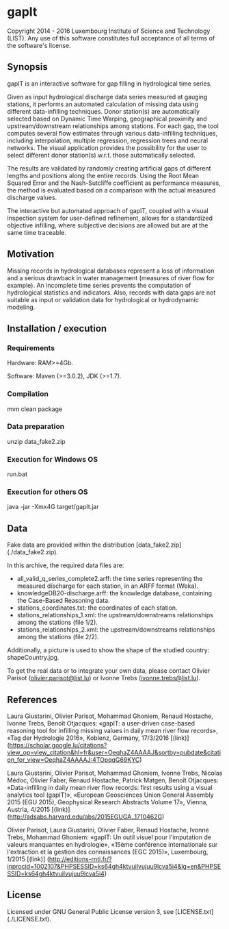 # gapIt

Copyright 2014 - 2016 Luxembourg Institute of Science and Technology (LIST). Any use of this software constitutes full acceptance of all terms of the software's license.


## Synopsis

gapIT is an interactive software for gap filling in hydrological time series.

Given as input hydrological discharge data series measured at gauging stations, it performs an automated calculation of missing data using different data-infilling techniques. Donor station(s) are automatically selected based on Dynamic Time Warping, geographical proximity and upstream/downstream relationships among stations. For each gap, the tool computes several flow estimates through various data-infilling techniques, including interpolation, multiple regression, regression trees and neural networks. The visual application provides the possibility for the user to select different donor station(s) w.r.t. those automatically selected.

The results are validated by randomly creating artificial gaps of different lengths and positions along the entire records. Using the Root Mean Squared Error and the Nash-Sutcliffe coefficient as performance measures, the method is evaluated based on a comparison with the actual measured discharge values.

The interactive but automated approach of gapIT, coupled with a visual inspection system for user-defined refinement, allows for a standardized objective infilling, where subjective decisions are allowed but are at the same time traceable.


## Motivation

Missing records in hydrological databases represent a loss of information and a serious drawback in water management (measures of river flow for example). An incomplete time series prevents the computation of hydrological statistics and indicators. Also, records with data gaps are not suitable as input or validation data for hydrological or hydrodynamic modeling.


## Installation / execution

### Requirements

Hardware: RAM>=4Gb.

Software: Maven (>=3.0.2), JDK (>=1.7).

### Compilation

mvn clean package

### Data preparation

unzip data_fake2.zip

### Execution for Windows OS

run.bat

### Execution for others OS

java -jar -Xmx4G target/gapIt.jar


## Data

Fake data are provided within the distribution [data_fake2.zip] (./data_fake2.zip).

In this archive, the required data files are:
* all_valid_q_series_complete2.arff: the time series representing the measured discharge for each station, in an ARFF format (Weka).
* knowledgeDB20-discharge.arff: the knowledge database, containing the Case-Based Reasoning data.
* stations_coordinates.txt: the coordinates of each station.
* stations_relationships_1.xml: the upstream/downstreams relationships among the stations (file 1/2).
* stations_relationships_2.xml: the upstream/downstreams relationships among the stations (file 2/2).

Additionally, a picture is used to show the shape of the studied country: shapeCountry.jpg.


To get the real data or to integrate your own data, please contact Olivier Parisot (olivier.parisot@list.lu) or Ivonne Trebs (ivonne.trebs@list.lu).


## References

Laura Giustarini, Olivier Parisot, Mohammad Ghoniem, Renaud Hostache, Ivonne Trebs, Benoît Otjacques: «gapIT: a user-driven case-based reasoning tool for infilling missing values in daily mean river flow records», «Tag der Hydrologie 2016», Koblenz, Germany, 17/3/2016 [(link)] (https://scholar.google.lu/citations?view_op=view_citation&hl=fr&user=OeqhaZ4AAAAJ&sortby=pubdate&citation_for_view=OeqhaZ4AAAAJ:4TOpqqG69KYC)

Laura Giustarini, Olivier Parisot, Mohammad Ghoniem, Ivonne Trebs, Nicolas Médoc, Olivier Faber, Renaud Hostache, Patrick Matgen, Benoît Otjacques: «Data-infilling in daily mean river flow records: first results using a visual analytics tool (gapIT)», «European Geosciences Union General Assembly 2015 (EGU 2015), Geophysical Research Abstracts Volume 17», Vienna, Austria, 4/2015 [(link)] (http://adsabs.harvard.edu/abs/2015EGUGA..1710462G)

Olivier Parisot, Laura Giustarini, Olivier Faber, Renaud Hostache, Ivonne Trebs, Mohammad Ghoniem: «gapIT: Un outil visuel pour l'imputation de valeurs manquantes en hydrologie», «15ème conférence internationale sur l'extraction et la gestion des connaissances (EGC 2015)», Luxembourg, 1/2015 [(link)]  (http://editions-rnti.fr/?inprocid=1002107&PHPSESSID=ks64gh4ktvuilvujuu9lcva5i4&lg=en&PHPSESSID=ks64gh4ktvuilvujuu9lcva5i4)


## License

Licensed under GNU General Public License version 3, see [LICENSE.txt] (./LICENSE.txt).
